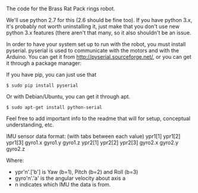 The code for the Brass Rat Pack rings robot.

We'll use python 2.7 for this (2.6 should be fine too). If you have python 3.x, it's probably not worth uninstalling it, just make that you don't use new python 3.x features (there aren't that many, so it also shouldn't be an issue.

In order to have your system set up to run with the robot, you must install pyserial. pyserial is used to communicate with the motors and with the Arduino. You can get it from http://pyserial.sourceforge.net/, or you can get it through a package manager:

If you have pip, you can just use that

    $ sudo pip install pyserial
    
Or with Debian/Ubuntu, you can get it through apt.

    $ sudo apt-get install python-serial

Feel free to add important info to the readme that will for setup, conceptual understanding, etc.

IMU sensor data format: (with tabs between each value)
ypr1[1]  ypr1[2]  ypr1[3]  gyro1.x  gyro1.y  gyro1.z  ypr2[1]  ypr2[2]  ypr2[3]  gyro2.x  gyro2.y  gyro2.z

Where: 
- ypr'n'.['b'] is Yaw (b=1), Pitch (b=2) and Roll (b=3)
- gyro'n'.'a' is the angular velocity about axis a
- n indicates which IMU the data is from. 
